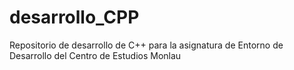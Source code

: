# desarrollo_CPP
Repositorio de desarrollo de C++ para la asignatura de Entorno de Desarrollo del Centro de Estudios Monlau

